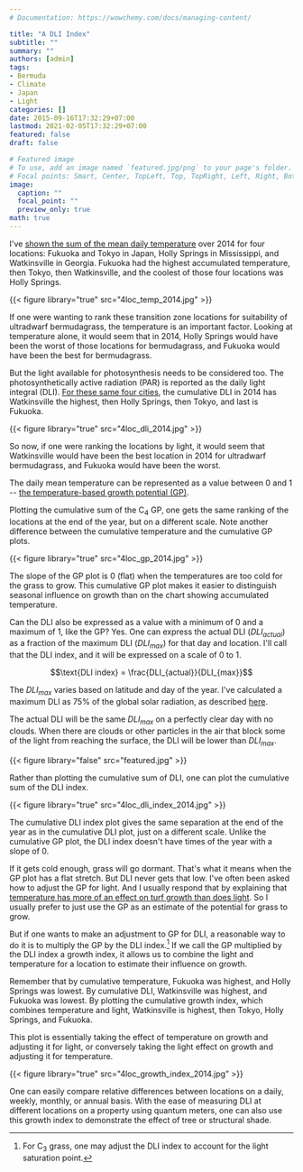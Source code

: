 ```yaml
---
# Documentation: https://wowchemy.com/docs/managing-content/

title: "A DLI Index"
subtitle: ""
summary: ""
authors: [admin]
tags:
- Bermuda
- Climate
- Japan
- Light
categories: []
date: 2015-09-16T17:32:29+07:00
lastmod: 2021-02-05T17:32:29+07:00
featured: false
draft: false

# Featured image
# To use, add an image named `featured.jpg/png` to your page's folder.
# Focal points: Smart, Center, TopLeft, Top, TopRight, Left, Right, BottomLeft, Bottom, BottomRight.
image:
  caption: ""
  focal_point: ""
  preview_only: true
math: true
---
```


I've [shown the sum of the mean daily temperature](https://www.blog.asianturfgrass.com/2015/09/4-cities-2-continents-and-1-year-of-light-and-temperature.html) over 2014 for four locations: Fukuoka and Tokyo in Japan, Holly Springs in Mississippi, and Watkinsville in Georgia. Fukuoka had the highest accumulated temperature, then Tokyo, then Watkinsville, and the coolest of those four locations was Holly Springs.

{{< figure library="true" src="4loc_temp_2014.jpg" >}}

If one were wanting to rank these transition zone locations for suitability of ultradwarf bermudagrass, the temperature is an important factor. Looking at temperature alone, it would seem that in 2014, Holly Springs would have been the worst of those locations for bermudagrass, and Fukuoka would have been the best for bermudagrass.

But the light available for photosynthesis needs to be considered too. The photosynthetically active radiation (PAR) is reported as the daily light integral (DLI). [For these same four cities](http://www.blog.asianturfgrass.com/2015/09/4-cities-2-continents-and-1-year-of-light-and-temperature.html), the cumulative DLI in 2014 has Watkinsville the highest, then Holly Springs, then Tokyo, and last is Fukuoka.

{{< figure library="true" src="4loc_dli_2014.jpg" >}}

So now, if one were ranking the locations by light, it would seem that Watkinsville would have been the best location in 2014 for ultradwarf bermudagrass, and Fukuoka would have been the worst.

The daily mean temperature can be represented as a value between 0 and 1 -- [the temperature-based growth potential (GP)](/publication/woods-2013-gp/).

Plotting the cumulative sum of the C<sub>4</sub> GP, one gets the same ranking of the locations at the end of the year, but on a different scale. Note another difference between the cumulative temperature and the cumulative GP plots.

{{< figure library="true" src="4loc_gp_2014.jpg" >}}

The slope of the GP plot is 0 (flat) when the temperatures are too cold for the grass to grow. This cumulative GP plot makes it easier to distinguish seasonal influence on growth than on the chart showing accumulated temperature.

Can the DLI also be expressed as a value with a minimum of 0 and a maximum of 1, like the GP? Yes. One can express the actual DLI ($DLI_{actual}$) as a fraction of the maximum DLI ($DLI_{max}$) for that day and location. I'll call that the DLI index, and it will be expressed on a scale of 0 to 1.

$$\text{DLI index} = \frac{DLI_{actual}}{DLI_{max}}$$

The $DLI_{max}$ varies based on latitude and day of the year. I've calculated a maximum DLI as 75% of the global solar radiation, as described [here](http://www.fao.org/docrep/x0490e/x0490e07.htm#chapter%203%20%20%20meteorological%20data).

The actual DLI will be the same $DLI_{max}$ on a perfectly clear day with no clouds. When there are clouds or other particles in the air that block some of the light from reaching the surface, the DLI will be lower than $DLI_{max}$.

{{< figure library="false" src="featured.jpg" >}} 

Rather than plotting the cumulative sum of DLI, one can plot the cumulative sum of the DLI index.

{{< figure library="true" src="4loc_dli_index_2014.jpg" >}}

The cumulative DLI index plot gives the same separation at the end of the year as in the cumulative DLI plot, just on a different scale. Unlike the cumulative GP plot, the DLI index doesn't have times of the year with a slope of 0.

If it gets cold enough, grass will go dormant. That's what it means when the GP plot has a flat stretch. But DLI never gets that low. I've often been asked how to adjust the GP for light. And I usually respond that by explaining that [temperature has more of an effect on turf growth than does light](https://www.blog.asianturfgrass.com/2015/06/which-more-effect-growth-light-or-temperature.html). So I usually prefer to just use the GP as an estimate of the potential for grass to grow.

But if one wants to make an adjustment to GP for DLI, a reasonable way to do it is to multiply the GP by the DLI index.[^1] If we call the GP multiplied by the DLI index a growth index, it allows us to combine the light and temperature for a location to estimate their influence on growth.

[^1]: For C<sub>3</sub> grass, one may adjust the DLI index to account for the light saturation point. 

Remember that by cumulative temperature, Fukuoka was highest, and Holly Springs was lowest. By cumulative DLI, Watkinsville was highest, and Fukuoka was lowest. By plotting the cumulative growth index, which combines temperature and light, Watkinsville is highest, then Tokyo, Holly Springs, and Fukuoka.

This plot is essentially taking the effect of temperature on growth and adjusting it for light, or conversely taking the light effect on growth and adjusting it for temperature.

{{< figure library="true" src="4loc_growth_index_2014.jpg" >}}

One can easily compare relative differences between locations on a daily, weekly, monthly, or annual basis. With the ease of measuring DLI at different locations on a property using quantum meters, one can also use this growth index to demonstrate the effect of tree or structural shade.
